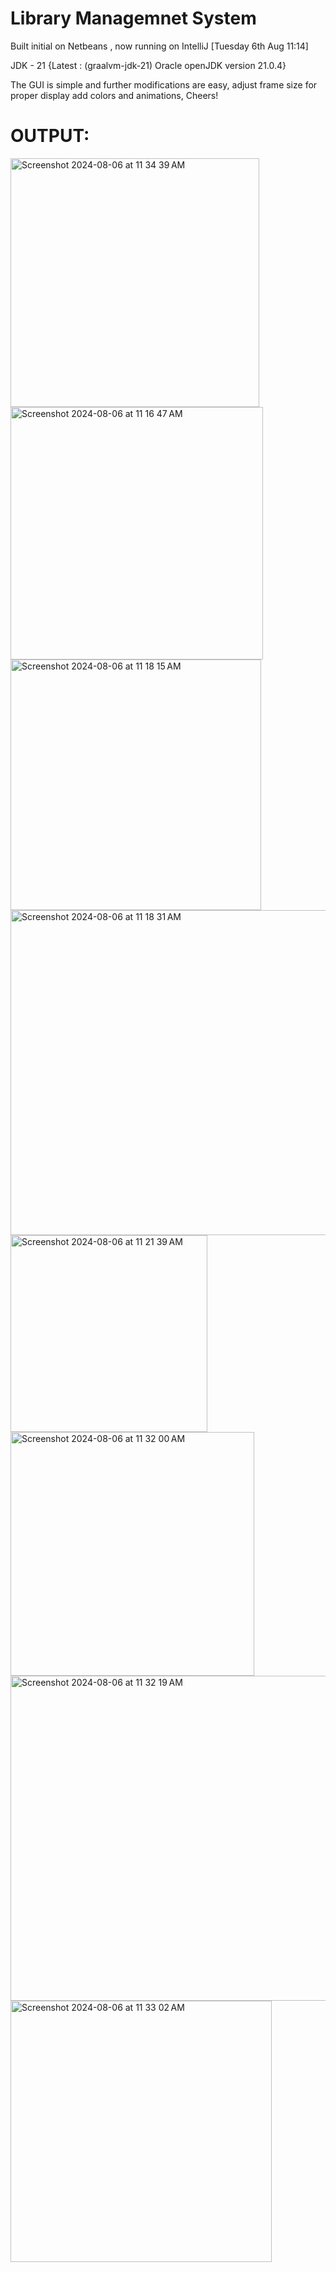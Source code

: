 # Library Managemnet System 
Built initial on Netbeans , now running on IntelliJ [Tuesday 6th Aug 11:14] 

JDK - 21 {Latest : (graalvm-jdk-21) Oracle openJDK version 21.0.4}

The GUI is simple and further modifications are easy, adjust frame size for proper display add colors and animations, Cheers!

# OUTPUT:

<img width="398" alt="Screenshot 2024-08-06 at 11 34 39 AM" src="https://github.com/user-attachments/assets/1df95bfa-0697-4ca2-8ae5-768d68e94841">

<img width="404" alt="Screenshot 2024-08-06 at 11 16 47 AM" src="https://github.com/user-attachments/assets/68716974-e12f-4e8f-97ac-eac1e06f581f">
<img width="401" alt="Screenshot 2024-08-06 at 11 18 15 AM" src="https://github.com/user-attachments/assets/613f66cf-0fce-4ac4-aaa5-722fceb574cc">
<img width="520" alt="Screenshot 2024-08-06 at 11 18 31 AM" src="https://github.com/user-attachments/assets/37bfb560-0238-4a86-85d2-e3bdcfe96790">
<img width="315" alt="Screenshot 2024-08-06 at 11 21 39 AM" src="https://github.com/user-attachments/assets/f3659a42-e823-4ffb-b14d-dd8787466966">
<img width="390" alt="Screenshot 2024-08-06 at 11 32 00 AM" src="https://github.com/user-attachments/assets/f09a37d9-fda9-4af2-b858-3dbb446c4d14">
<img width="520" alt="Screenshot 2024-08-06 at 11 32 19 AM" src="https://github.com/user-attachments/assets/92e2c30b-b519-42e4-97bc-483b1859d695">
<img width="418" alt="Screenshot 2024-08-06 at 11 33 02 AM" src="https://github.com/user-attachments/assets/ce2911c0-0ea1-471a-bae2-084d2010f146">


